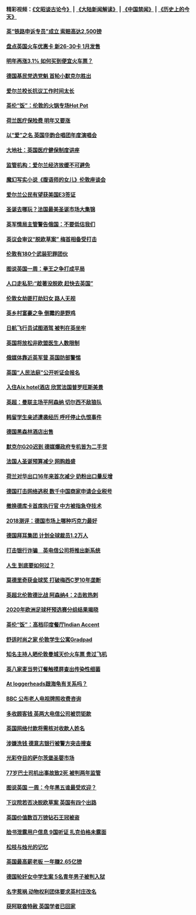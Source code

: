 #### 精彩视频：[《文昭谈古论今》](https://github.com/gfw-breaker/wenzhao/blob/master/README.md?t=12091530) | [《大陆新闻解读》](https://github.com/gfw-breaker/ntdtv-comedy/blob/master/README.md?t=12091530) | [《中国禁闻》](https://github.com/gfw-breaker/ntdtv-news/blob/master/README.md?t=12091530) | [《历史上的今天》](https://github.com/gfw-breaker/today-in-history/blob/master/README.md?t=12091530) 

#### [英“铁路申诉专员”成立 索赔高达2,500镑](../pages/nsc974/n10899001.md?t=12091530) 

#### [盘点英国火车优惠卡 新26-30卡 1月发售](../pages/nsc974/n10898992.md?t=12091530) 

#### [明年再涨3.1%   如何买到便宜火车票？](../pages/nsc974/n10898985.md?t=12091530) 

#### [德国基民党选党魁 首轮小默克尔胜出](../pages/nsc974/n10897678.md?t=12091530) 

#### [爱尔兰校长抗议工作时间太长](../pages/nsc974/n10897164.md?t=12091530) 

#### [英伦“饭”：伦敦的火锅专场Hot Pot](../pages/nsc974/n10897146.md?t=12091530) 

#### [荷兰医疗保险费 明年又要涨](../pages/nsc974/n10897113.md?t=12091530) 

#### [以“爱”之名 英国华韵合唱团年度演唱会](../pages/nsc974/n10897132.md?t=12091530) 

#### [大地社：英国医疗健保制度讲座](../pages/nsc974/n10897109.md?t=12091530) 

#### [监管机构：爱尔兰经济放缓不可避免](../pages/nsc974/n10897047.md?t=12091530) 

#### [魔幻写实小说《腹语师的女儿》伦敦座谈会](../pages/nsc974/n10897070.md?t=12091530) 

#### [爱尔兰公民有望获美国E3签证](../pages/nsc974/n10896956.md?t=12091530) 

#### [圣诞去哪玩？法国最美圣诞市场大集锦](../pages/nsc974/n10895365.md?t=12091530) 

#### [英军情局主管警告俄国：不要低估我们](../pages/nsc974/n10895238.md?t=12091530) 

#### [英议会审议“脱欧草案” 梅首相备受打击](../pages/nsc974/n10895260.md?t=12091530) 

#### [伦敦有180个武装犯罪团伙](../pages/nsc974/n10895487.md?t=12091530) 

#### [图说英国一周：拳王之争打成平局](../pages/nsc974/n10895330.md?t=12091530) 

#### [人口走私犯:“趁著没脱欧 赶快去英国”](../pages/nsc974/n10895316.md?t=12091530) 

#### [伦敦女劫匪打劫妇女 路人无视](../pages/nsc974/n10895309.md?t=12091530) 

#### [英乡村富豪之争  倒霉的是野鸡](../pages/nsc974/n10895305.md?t=12091530) 

#### [日航飞行员试图酒驾  被判在英坐牢](../pages/nsc974/n10895291.md?t=12091530) 

#### [英国将放松非欧盟医生人数限制](../pages/nsc974/n10895286.md?t=12091530) 

#### [俄媒体靠近英军营 英国防部警惕](../pages/nsc974/n10895265.md?t=12091530) 

#### [英国“人民法庭”公开听证会报名](../pages/nsc974/n10895219.md?t=12091530) 

#### [入住Aix hotel酒店 欣赏法国普罗旺斯美景](../pages/nsc974/n10894800.md?t=12091530) 

#### [英超：曼联主场平阿森纳 切尔西不敌狼队](../pages/nsc974/n10893786.md?t=12091530) 

#### [韩留学生亲述遭袭经历 呼吁停止仇恨事件](../pages/nsc974/n10893538.md?t=12091530) 

#### [德国黑森林酒店出售](../pages/nsc974/n10893286.md?t=12091530) 

#### [默克尔G20迟到 德媒爆政府专机皆为二手货](../pages/nsc974/n10892503.md?t=12091530) 

#### [法国人圣诞预算减少 网购趋盛](../pages/nsc974/n10892541.md?t=12091530) 

#### [荷兰对华出口16年来首次减少 奶粉出口量反增](../pages/nsc974/n10892601.md?t=12091530) 

#### [德国打击网络逃税 数千中国商家申请企业税号](../pages/nsc974/n10892430.md?t=12091530) 

#### [撤换德库卡首席执行官 中方被指急夺技术](../pages/nsc974/n10891177.md?t=12091530) 

#### [2018测评：德国市场上哪种巧克力最好](../pages/nsc974/n10891102.md?t=12091530) 

#### [德国拜耳集团 计划全球裁员1.2万人](../pages/nsc974/n10891082.md?t=12091530) 

#### [打击银行诈骗　英电信公司将推出新系统](../pages/nsc974/n10890987.md?t=12091530) 

#### [人生 到底要如何过？](../pages/nsc974/n10890980.md?t=12091530) 

#### [莫德里奇获金球奖 打破梅西C罗10年垄断](../pages/nsc974/n10890252.md?t=12091530) 

#### [英超北伦敦德比战 阿森纳4：2击败热刺](../pages/nsc974/n10887322.md?t=12091530) 

#### [2020年欧洲足球杯预选赛分组结果揭晓](../pages/nsc974/n10887348.md?t=12091530) 

#### [英伦“饭”：高档印度餐厅Indian Accent](../pages/nsc974/n10887152.md?t=12091530) 

#### [舒适时尚之家 伦敦学生公寓Gradpad](../pages/nsc974/n10887125.md?t=12091530) 

#### [知名主持人晒伦敦曼城天价火车票 贵过飞机](../pages/nsc974/n10887062.md?t=12091530) 

#### [英八家麦当劳订餐触摸屏查出传染性细菌](../pages/nsc974/n10886684.md?t=12091530) 

#### [At loggerheads跟海龟有关系吗？](../pages/nsc974/n10883586.md?t=12091530) 

#### [BBC 公布老人电视牌照收费咨询](../pages/nsc974/n10883556.md?t=12091530) 

#### [多收顾客钱 英两大电信公司被罚钜款](../pages/nsc974/n10883526.md?t=12091530) 

#### [英国网络付款将需核对收款人姓名](../pages/nsc974/n10883510.md?t=12091530) 

#### [涉嫌洗钱 德意志银行被警方突击搜查](../pages/nsc974/n10881516.md?t=12091530) 

#### [光彩夺目的萨尔茨堡圣婴市场](../pages/nsc974/n10881904.md?t=12091530) 

#### [77岁巴士司机出事故致2死 被判两年监管](../pages/nsc974/n10881843.md?t=12091530) 

#### [图说英国 一周：今年黑五谁最受欢迎？](../pages/nsc974/n10881815.md?t=12091530) 

#### [下议院若否决脱欧草案 英国有四个出路](../pages/nsc974/n10881130.md?t=12091530) 

#### [英国价值数百万镑钻石王冠被盗](../pages/nsc974/n10881169.md?t=12091530) 

#### [脸书泄露用户信息 9国听证 扎克伯格未露面](../pages/nsc974/n10881125.md?t=12091530) 

#### [松枝与烛光的记忆](../pages/nsc974/n10881139.md?t=12091530) 

#### [英国最高薪老板 一年赚2.65亿镑](../pages/nsc974/n10881230.md?t=12091530) 

#### [德国轮奸女中学生案 5名青年男子被判入狱](../pages/nsc974/n10880979.md?t=12091530) 

#### [名字惹祸  动物权利团体要求英村庄改名](../pages/nsc974/n10881160.md?t=12091530) 

#### [获阿联酋特赦 英国学者已回家](../pages/nsc974/n10881153.md?t=12091530) 

